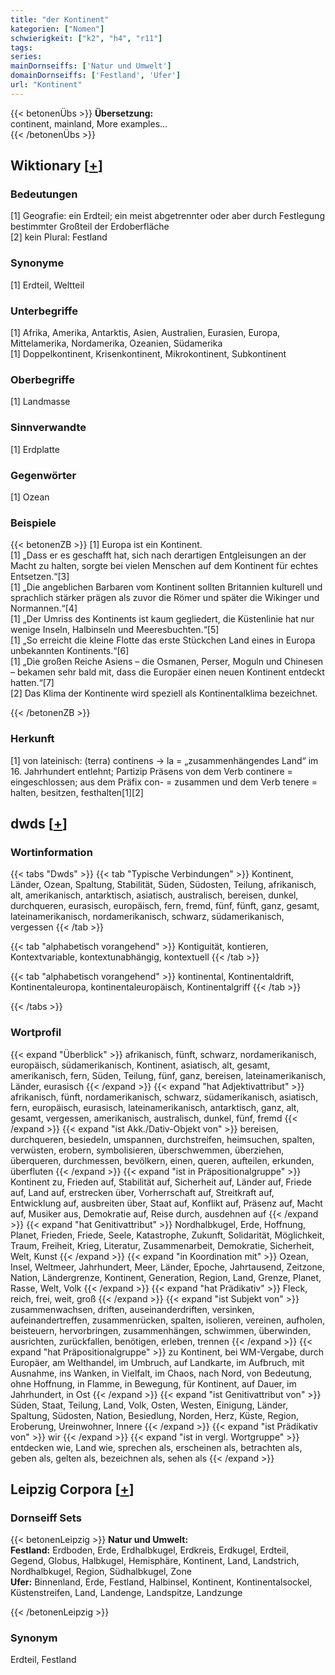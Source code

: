 ```yaml
---
title: "der Kontinent"
kategorien: ["Nomen"]
schwierigkeit: ["k2", "h4", "r11"]
tags:
series:
mainDornseiffs: ['Natur und Umwelt']
domainDornseiffs: ['Festland', 'Ufer']
url: "Kontinent"
---
```


{{< betonenÜbs >}}
**Übersetzung:**  
continent, mainland, More examples...  
{{< /betonenÜbs >}}

## Wiktionary [[+](https://de.wiktionary.org/wiki/Kontinent)]

### Bedeutungen
[1] Geografie: ein Erdteil; ein meist abgetrennter oder aber durch Festlegung bestimmter Großteil der Erdoberfläche  
[2] kein Plural: Festland  

### Synonyme
[1] Erdteil, Weltteil  

### Unterbegriffe
[1] Afrika, Amerika, Antarktis, Asien, Australien, Eurasien, Europa, Mittelamerika, Nordamerika, Ozeanien, Südamerika  
[1] Doppelkontinent, Krisenkontinent, Mikrokontinent, Subkontinent  

### Oberbegriffe
[1] Landmasse  

### Sinnverwandte
[1] Erdplatte  

### Gegenwörter
[1] Ozean  

### Beispiele
{{< betonenZB >}}
[1] Europa ist ein Kontinent.  
[1] „Dass er es geschafft hat, sich nach derartigen Entgleisungen an der Macht zu halten, sorgte bei vielen Menschen auf dem Kontinent für echtes Entsetzen.“[3]  
[1] „Die angeblichen Barbaren vom Kontinent sollten Britannien kulturell und sprachlich stärker prägen als zuvor die Römer und später die Wikinger und Normannen.“[4]  
[1] „Der Umriss des Kontinents ist kaum gegliedert, die Küstenlinie hat nur wenige Inseln, Halbinseln und Meeresbuchten.“[5]  
[1] „So erreicht die kleine Flotte das erste Stückchen Land eines in Europa unbekannten Kontinents.“[6]  
[1] „Die großen Reiche Asiens – die Osmanen, Perser, Moguln und Chinesen – bekamen sehr bald mit, dass die Europäer einen neuen Kontinent entdeckt hatten.“[7]  
[2] Das Klima der Kontinente wird speziell als Kontinentalklima bezeichnet.  

{{< /betonenZB >}}
### Herkunft
[1] von lateinisch: (terra) continens → la = „zusammenhängendes Land“ im 16. Jahrhundert entlehnt; Partizip Präsens von dem Verb continere = eingeschlossen; aus dem Präfix con- = zusammen und dem Verb tenere = halten, besitzen, festhalten[1][2]  



## dwds [[+](https://www.dwds.de/wb/Kontinent)]

### Wortinformation
{{< tabs "Dwds" >}}
{{< tab "Typische Verbindungen" >}}
Kontinent, Länder, Ozean, Spaltung, Stabilität, Süden, Südosten, Teilung, afrikanisch, alt, amerikanisch, antarktisch, asiatisch, australisch, bereisen, dunkel, durchqueren, eurasisch, europäisch, fern, fremd, fünf, fünft, ganz, gesamt, lateinamerikanisch, nordamerikanisch, schwarz, südamerikanisch, vergessen
{{< /tab >}}

{{< tab "alphabetisch vorangehend" >}}
Kontiguität, kontieren, Kontextvariable, kontextunabhängig, kontextuell
{{< /tab >}}

{{< tab "alphabetisch vorangehend" >}}
kontinental, Kontinentaldrift, Kontinentaleuropa, kontinentaleuropäisch, Kontinentalgriff
{{< /tab >}}

{{< /tabs >}}

### Wortprofil
{{< expand "Überblick" >}} afrikanisch, fünft, schwarz, nordamerikanisch, europäisch, südamerikanisch, Kontinent, asiatisch, alt, gesamt, amerikanisch, fern, Süden, Teilung, fünf, ganz, bereisen, lateinamerikanisch, Länder, eurasisch {{< /expand >}}
{{< expand "hat Adjektivattribut" >}} afrikanisch, fünft, nordamerikanisch, schwarz, südamerikanisch, asiatisch, fern, europäisch, eurasisch, lateinamerikanisch, antarktisch, ganz, alt, gesamt, vergessen, amerikanisch, australisch, dunkel, fünf, fremd {{< /expand >}}
{{< expand "ist Akk./Dativ-Objekt von" >}} bereisen, durchqueren, besiedeln, umspannen, durchstreifen, heimsuchen, spalten, verwüsten, erobern, symbolisieren, überschwemmen, überziehen, überqueren, durchmessen, bevölkern, einen, queren, aufteilen, erkunden, überfluten {{< /expand >}}
{{< expand "ist in Präpositionalgruppe" >}} Kontinent zu, Frieden auf, Stabilität auf, Sicherheit auf, Länder auf, Friede auf, Land auf, erstrecken über, Vorherrschaft auf, Streitkraft auf, Entwicklung auf, ausbreiten über, Staat auf, Konflikt auf, Präsenz auf, Macht auf, Musiker aus, Demokratie auf, Reise durch, ausdehnen auf {{< /expand >}}
{{< expand "hat Genitivattribut" >}} Nordhalbkugel, Erde, Hoffnung, Planet, Frieden, Friede, Seele, Katastrophe, Zukunft, Solidarität, Möglichkeit, Traum, Freiheit, Krieg, Literatur, Zusammenarbeit, Demokratie, Sicherheit, Welt, Kunst {{< /expand >}}
{{< expand "in Koordination mit" >}} Ozean, Insel, Weltmeer, Jahrhundert, Meer, Länder, Epoche, Jahrtausend, Zeitzone, Nation, Ländergrenze, Kontinent, Generation, Region, Land, Grenze, Planet, Rasse, Welt, Volk {{< /expand >}}
{{< expand "hat Prädikativ" >}} Fleck, reich, frei, weit, groß {{< /expand >}}
{{< expand "ist Subjekt von" >}} zusammenwachsen, driften, auseinanderdriften, versinken, aufeinandertreffen, zusammenrücken, spalten, isolieren, vereinen, aufholen, beisteuern, hervorbringen, zusammenhängen, schwimmen, überwinden, ausrichten, zurückfallen, benötigen, erleben, trennen {{< /expand >}}
{{< expand "hat Präpositionalgruppe" >}} zu Kontinent, bei WM-Vergabe, durch Europäer, am Welthandel, im Umbruch, auf Landkarte, im Aufbruch, mit Ausnahme, ins Wanken, in Vielfalt, im Chaos, nach Nord, von Bedeutung, ohne Hoffnung, in Flamme, in Bewegung, für Kontinent, auf Dauer, im Jahrhundert, in Ost {{< /expand >}}
{{< expand "ist Genitivattribut von" >}} Süden, Staat, Teilung, Land, Volk, Osten, Westen, Einigung, Länder, Spaltung, Südosten, Nation, Besiedlung, Norden, Herz, Küste, Region, Eroberung, Ureinwohner, Innere {{< /expand >}}
{{< expand "ist Prädikativ von" >}} wir {{< /expand >}}
{{< expand "ist in vergl. Wortgruppe" >}} entdecken wie, Land wie, sprechen als, erscheinen als, betrachten als, geben als, gelten als, bezeichnen als, sehen als {{< /expand >}}

## Leipzig Corpora [[+](https://corpora.uni-leipzig.de/en/res?word=Kontinent&corpusId=deu_newscrawl-public_2018)]

### Dornseiff Sets
{{< betonenLeipzig >}}
**Natur und Umwelt:**  
**Festland:** Erdboden, Erde, Erdhalbkugel, Erdkreis, Erdkugel, Erdteil, Gegend, Globus, Halbkugel, Hemisphäre, Kontinent, Land, Landstrich, Nordhalbkugel, Region, Südhalbkugel, Zone  
**Ufer:** Binnenland, Erde, Festland, Halbinsel, Kontinent, Kontinentalsockel, Küstenstreifen, Land, Landenge, Landspitze, Landzunge  

{{< /betonenLeipzig >}}

### Synonym
Erdteil, Festland

